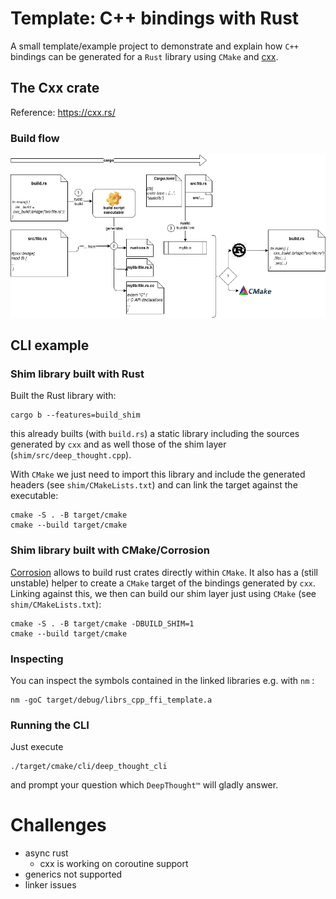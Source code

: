 # Template: C++ bindings with Rust

A small template/example project to demonstrate and explain how `C++` bindings can be generated for a `Rust` library using `CMake` and [cxx](https://github.com/dtolnay/cxx). 

## The Cxx crate
Reference: https://cxx.rs/

### Build flow
![image](doc/cxx-build-flow.png)

## CLI example

### Shim library built with Rust 
Built the Rust library with:
```
cargo b --features=build_shim
```
this already builts (with `build.rs`) a static library including the sources generated by `cxx`  and as well those of the shim layer (`shim/src/deep_thought.cpp`).

With `CMake` we just need to import this library and include the generated headers (see `shim/CMakeLists.txt`) and can link the target against the executable:
```
cmake -S . -B target/cmake
cmake --build target/cmake
```

### Shim library built with CMake/Corrosion 

[Corrosion](https://github.com/corrosion-rs/corrosion) allows to build rust crates directly within `CMake`. It also has a (still unstable) helper to create a `CMake` target of the bindings generated by `cxx`. Linking against this, we then can build our shim layer just using `CMake` (see `shim/CMakeLists.txt`): 
```
cmake -S . -B target/cmake -DBUILD_SHIM=1
cmake --build target/cmake
```


### Inspecting
You can inspect the symbols contained in the linked libraries e.g. with `nm` :
```
nm -goC target/debug/librs_cpp_ffi_template.a
```

### Running the CLI
Just execute
```
./target/cmake/cli/deep_thought_cli
```
and prompt your question which `DeepThought™` will gladly answer.

# Challenges
- async rust
  - cxx is working on coroutine support
- generics not supported
- linker issues